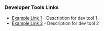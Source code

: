 ### Developer Tools Links

- [Example Link 1](https://example.com/devtool1) - Description for dev tool 1
- [Example Link 2](https://example.com/devtool2) - Description for dev tool 2
